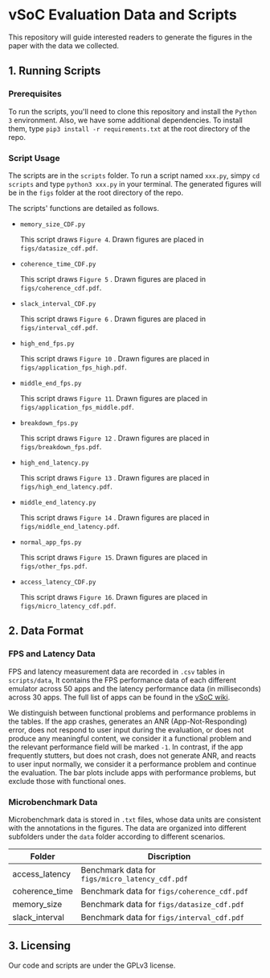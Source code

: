 # vSoC Evaluation Data and Scripts

This repository will guide interested readers to generate the figures in the paper with the data we collected.

## 1. Running Scripts

### Prerequisites

To run the scripts, you'll need to clone this repository and install the `Python 3` environment. Also, we have some additional dependencies. To install them, type `pip3 install -r requirements.txt` at the root directory of the repo.

### Script Usage

The scripts are in the `scripts` folder. To run a script named `xxx.py`, simpy `cd scripts` and type `python3 xxx.py` in your terminal. The generated figures will be in the `figs` folder at the root directory of the repo.

The scripts' functions are detailed as follows.

- `memory_size_CDF.py`

  This script draws `Figure 4`. Drawn figures are placed in `figs/datasize_cdf.pdf`.

- `coherence_time_CDF.py`

  This script draws `Figure 5` . Drawn figures are placed in ``figs/coherence_cdf.pdf``.

- `slack_interval_CDF.py`

  This script draws `Figure 6` . Drawn figures are placed in `figs/interval_cdf.pdf`.

- `high_end_fps.py`

  This script draws `Figure 10` . Drawn figures are placed in `figs/application_fps_high.pdf`.

- `middle_end_fps.py`

  This script draws `Figure 11`. Drawn figures are placed in `figs/application_fps_middle.pdf`.

- `breakdown_fps.py`

  This script draws `Figure 12` . Drawn figures are placed in `figs/breakdown_fps.pdf`.

- `high_end_latency.py`

  This script draws `Figure 13` . Drawn figures are placed in `figs/high_end_latency.pdf`.

- `middle_end_latency.py`

  This script draws `Figure 14` . Drawn figures are placed in `figs/middle_end_latency.pdf`.

- `normal_app_fps.py`

  This script draws `Figure 15`. Drawn figures are placed in `figs/other_fps.pdf`.

- `access_latency_CDF.py`

  This script draws `Figure 16`. Drawn figures are placed in `figs/micro_latency_cdf.pdf`.

## 2. Data Format

### FPS and Latency Data

FPS and latency measurement data are recorded in `.csv` tables in `scripts/data`, It contains the FPS performance data of each different emulator across 50 apps and the latency performance data (in milliseconds) across 30 apps. The full list of apps can be found in the [vSoC wiki](https://github.com/VirtualSoC/vsoc/wiki/Mobile-Apps-Evaluated).

We distinguish between functional problems and performance problems in the tables. If the app crashes, generates an ANR (App-Not-Responding) error, does not respond to user input during the evaluation, or does not produce any meaningful content, we consider it a functional problem and the relevant performance field will be marked `-1`. In contrast, if the app frequently stutters, but does not crash, does not generate ANR, and reacts to user input normally, we consider it a performance problem and continue the evaluation. The bar plots include apps with performance problems, but exclude those with functional ones.

### Microbenchmark Data

Microbenchmark data is stored in `.txt` files, whose data units are consistent with the annotations in the figures. The data are organized into different subfolders under the `data` folder according to different scenarios.

| Folder         | Discription                                                  |
| -------------- | ------------------------------------------------------------ |
| access_latency | Benchmark data for `figs/micro_latency_cdf.pdf` |
| coherence_time | Benchmark data for `figs/coherence_cdf.pdf` |
| memory_size    | Benchmark data for `figs/datasize_cdf.pdf` |
| slack_interval | Benchmark data for `figs/interval_cdf.pdf`  |

## 3. Licensing

Our code and scripts are under the GPLv3 license.
